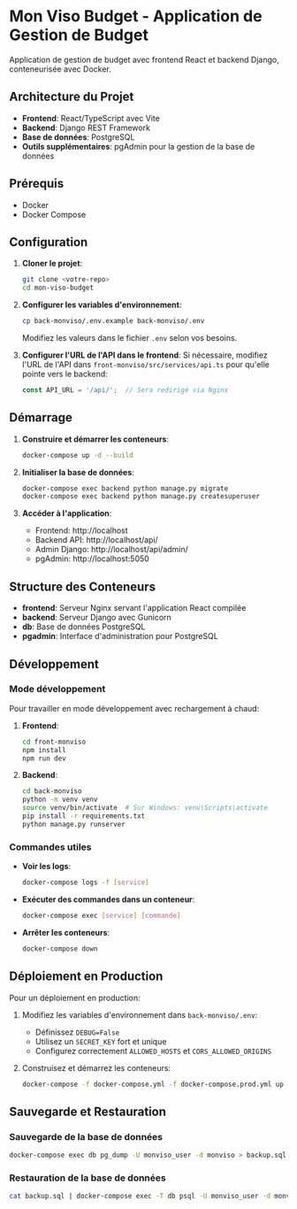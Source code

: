 # Mon Viso Budget - Application de Gestion de Budget

Application de gestion de budget avec frontend React et backend Django, conteneurisée avec Docker.

## Architecture du Projet

- **Frontend**: React/TypeScript avec Vite
- **Backend**: Django REST Framework
- **Base de données**: PostgreSQL
- **Outils supplémentaires**: pgAdmin pour la gestion de la base de données

## Prérequis

- Docker
- Docker Compose

## Configuration

1. **Cloner le projet**:
   ```bash
   git clone <votre-repo>
   cd mon-viso-budget
   ```

2. **Configurer les variables d'environnement**:
   ```bash
   cp back-monviso/.env.example back-monviso/.env
   ```
   Modifiez les valeurs dans le fichier `.env` selon vos besoins.

3. **Configurer l'URL de l'API dans le frontend**:
   Si nécessaire, modifiez l'URL de l'API dans `front-monviso/src/services/api.ts` pour qu'elle pointe vers le backend:
   ```typescript
   const API_URL = '/api/';  // Sera redirigé via Nginx
   ```

## Démarrage

1. **Construire et démarrer les conteneurs**:
   ```bash
   docker-compose up -d --build
   ```

2. **Initialiser la base de données**:
   ```bash
   docker-compose exec backend python manage.py migrate
   docker-compose exec backend python manage.py createsuperuser
   ```

3. **Accéder à l'application**:
   - Frontend: http://localhost
   - Backend API: http://localhost/api/
   - Admin Django: http://localhost/api/admin/
   - pgAdmin: http://localhost:5050

## Structure des Conteneurs

- **frontend**: Serveur Nginx servant l'application React compilée
- **backend**: Serveur Django avec Gunicorn
- **db**: Base de données PostgreSQL
- **pgadmin**: Interface d'administration pour PostgreSQL

## Développement

### Mode développement

Pour travailler en mode développement avec rechargement à chaud:

1. **Frontend**:
   ```bash
   cd front-monviso
   npm install
   npm run dev
   ```

2. **Backend**:
   ```bash
   cd back-monviso
   python -m venv venv
   source venv/bin/activate  # Sur Windows: venv\Scripts\activate
   pip install -r requirements.txt
   python manage.py runserver
   ```

### Commandes utiles

- **Voir les logs**:
  ```bash
  docker-compose logs -f [service]
  ```

- **Exécuter des commandes dans un conteneur**:
  ```bash
  docker-compose exec [service] [commande]
  ```

- **Arrêter les conteneurs**:
  ```bash
  docker-compose down
  ```

## Déploiement en Production

Pour un déploiement en production:

1. Modifiez les variables d'environnement dans `back-monviso/.env`:
   - Définissez `DEBUG=False`
   - Utilisez un `SECRET_KEY` fort et unique
   - Configurez correctement `ALLOWED_HOSTS` et `CORS_ALLOWED_ORIGINS`

2. Construisez et démarrez les conteneurs:
   ```bash
   docker-compose -f docker-compose.yml -f docker-compose.prod.yml up -d --build
   ```

## Sauvegarde et Restauration

### Sauvegarde de la base de données

```bash
docker-compose exec db pg_dump -U monviso_user -d monviso > backup.sql
```

### Restauration de la base de données

```bash
cat backup.sql | docker-compose exec -T db psql -U monviso_user -d monviso
```
